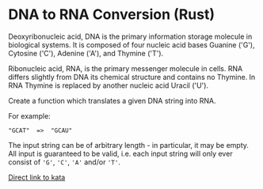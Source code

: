 # DNA to RNA Conversion (Rust)

Deoxyribonucleic acid, DNA is the primary information storage molecule in biological systems. It is composed of four nucleic acid bases Guanine ('G'), Cytosine ('C'), Adenine ('A'), and Thymine ('T').

Ribonucleic acid, RNA, is the primary messenger molecule in cells. RNA differs slightly from DNA its chemical structure and contains no Thymine. In RNA Thymine is replaced by another nucleic acid Uracil ('U').

Create a function which translates a given DNA string into RNA.

For example:

```shell
"GCAT"  =>  "GCAU"
```

The input string can be of arbitrary length - in particular, it may be empty. All input is guaranteed to be valid, i.e. each input string will only ever consist of ```'G'```, ```'C'```, ```'A'``` and/or ```'T'```.

[Direct link to kata](https://www.codewars.com/kata/5556282156230d0e5e000089/rust)
